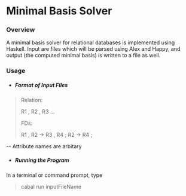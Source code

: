Minimal Basis Solver
===
### Overview
A minimal basis solver for relational databases is implemented using Haskell. Input are files which will be parsed using
Alex and Happy, and output (the computed minimal basis) is written to a file as well.
### Usage
* ##### Format of Input Files
> Relation:
>
> R1 , R2 , R3 ...
>
> FDs:
>
> R1 , R2 -> R3 , R4 ;
> R2 -> R4 ;
>
  -- Attribute names are arbitary
* ##### Running the Program
In a terminal or command prompt, type 
> cabal run inputFileName
